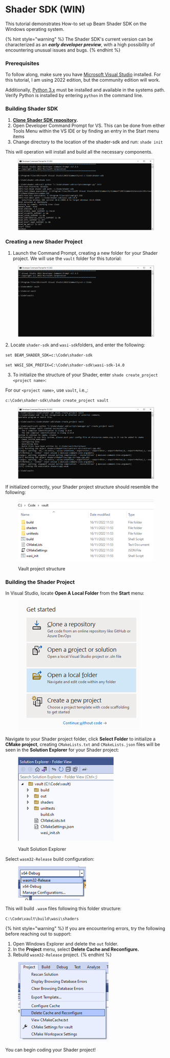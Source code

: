 # Shader SDK (WIN)

This tutorial demonstrates How-to set up Beam Shader SDK on the Windows operating system.

{% hint style="warning" %}
The Shader SDK's current version can be characterized as an _**early developer preview**_, with a high possibility of encountering unusual issues and bugs.
{% endhint %}

### Prerequisites

To follow along, make sure you have [Microsoft Visual Studio](https://visualstudio.microsoft.com/) installed. For this tutorial, I am using 2022 edition, but the community edition will work.

Additionally, [Python 3.x](https://www.python.org/downloads/) must be installed and available in the systems path. Verify Python is installed by entering  `python` in the command line.

### Building Shader SDK

1. [**Clone Shader SDK repository**](https://github.com/BeamMW/shader-sdk)**.** 
2. Open Developer Command Prompt for VS. This can be done from either Tools Menu within the VS IDE or by finding an entry in the Start menu items
3. Change directory to the location of the shader-sdk and run: `shade init`

This will operation will install and build all the necessary components.

<figure><img src=".gitbook/assets/image (8).png" alt=""><figcaption></figcaption></figure>

### Creating a new Shader Project

1. Launch the Command Prompt, creating a new folder for your Shader project. We will use the `vault` folder for this tutorial:

<figure><img src=".gitbook/assets/image (19).png" alt=""><figcaption></figcaption></figure>

2\. Locate `shader-sdk` and `wasi-sdk`folders, and enter the following:

`set BEAM_SHADER_SDK=c:\Code\shader-sdk`

`set WASI_SDK_PREFIX=C:\Code\shader-sdk\wasi-sdk-14.0`

3. To initialize the structure of your Shader, enter  `shade create_project <project name>`:

For our `<project name>`, use `vault`, i.e.,:

`c:\Code\shader-sdk\shade create_project vault`

<figure><img src=".gitbook/assets/image (4).png" alt=""><figcaption></figcaption></figure>

If initialized correctly, your Shader project structure should resemble the following:

<figure><img src=".gitbook/assets/image (1).png" alt=""><figcaption><p>Vault project structure</p></figcaption></figure>



### Building the Shader Project

In Visual Studio, locate **Open A Local Folder** from the **Start** menu:

<figure><img src=".gitbook/assets/image (23).png" alt=""><figcaption></figcaption></figure>

Navigate to your Shader project folder, click **Select Folder** to initialize a **CMake project**, creating `CMakeLists.txt` and `CMakeLists.json` files will be seen in the **Solution Explorer** for your Shader project:

<figure><img src=".gitbook/assets/image (10).png" alt=""><figcaption><p>Vault Solution Explorer</p></figcaption></figure>

Select `wasm32-Release` build configuration:

<figure><img src=".gitbook/assets/image (13).png" alt=""><figcaption></figcaption></figure>

This will build `.wasm` files following this folder structure:

`C:\Code\vault\build\wasi\shaders`

{% hint style="warning" %}
If you are encountering errors, try the following before reaching out to support:

1. Open Windows Explorer and delete the `out` folder.
2. In the  **Project** menu, select **Delete Cache and Reconfigure.**
3. Rebuild `wasm32-Release` project.
{% endhint %}

<figure><img src=".gitbook/assets/image (25).png" alt=""><figcaption></figcaption></figure>



You can begin coding your Shader project!

